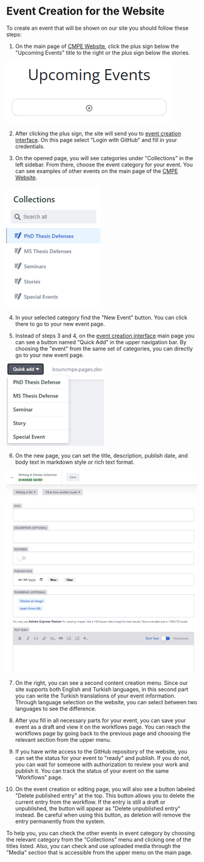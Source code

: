 # Event Creation for the Website

To create an event that will be shown on our site you should follow these steps:

1. On the main page of [CMPE Website](https://cmpe.bogazici.edu.tr/), click the plus sign below the "Upcoming Events" title to the right or the plus sign below the stories.

![Event Image](upcoming_events.png)

2. After clicking the plus sign, the site will send you to [event creation interface](http://127.0.0.1:1313/admin). On this page select "Login with GitHub" and fill in your credentials.

3. On the opened page, you will see categories under "Collections" in the left sidebar. From there, choose the event category for your event. You can see examples of other events on the main page of the [CMPE Website](https://cmpe.bogazici.edu.tr/). 

![Collections](collections.png)

4. In your selected category find the "New Event" button. You can click there to go to your new event page.

5. Instead of steps 3 and 4, on the [event creation interface](http://127.0.0.1:1313/admin) main page you can see a button named "Quick Add" in the upper navigation bar. By choosing the "event" from the same set of categories, you can directly go to your new event page.

![quick add](quick_add.png)

6. On the new page, you can set the title, description, publish date, and body text in markdown style or rich text format.

![Event page](event_page.png)

7. On the right, you can see a second content creation menu. Since our site supports both English and Turkish languages, in this second part you can write the Turkish translations of your event information. Through language selection on the website, you can select between two languages to see the difference.

8. After you fill in all necessary parts for your event, you can save your event as a draft and view it on the workflows page. You can reach the workflows page by going back to the previous page and choosing the relevant section from the upper menu.

9. If you have write access to the GitHub repository of the website, you can set the status for your event to "ready" and publish. If you do not, you can wait for someone with authorization to review your work and publish it. You can track the status of your event on the same "Workflows" page.

10. On the event creation or editing page, you will also see a button labeled "Delete published entry" at the top. This button allows you to delete the current entry from the workflow. If the entry is still a draft or unpublished, the button will appear as "Delete unpublished entry" instead. Be careful when using this button, as deletion will remove the entry permanently from the system.

To help you, you can check the other events in event category by choosing the relevant category from the "Collections" menu and clicking one of the titles listed. Also, you can check and use uploaded media through the "Media" section that is accessible from the upper menu on the main page.